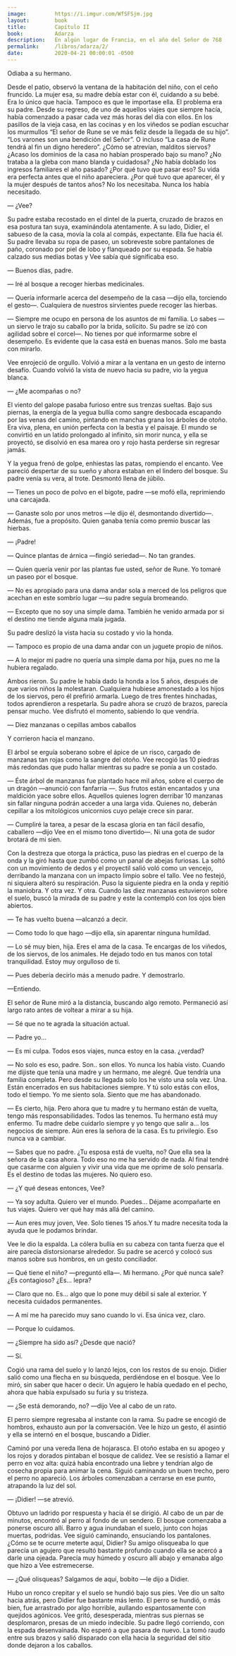 ```yaml
---
image:         https://i.imgur.com/WfSFSjm.jpg
layout:        book
title:         Capítulo II
book:          Adarza
description:   En algún lugar de Francia, en el año del Señor de 768 
permalink:     /libros/adarza/2/
date:          2020-04-21 00:00:01 -0500
---
```




Odiaba a su hermano.

Desde el patio, observó la ventana de la habitación del niño, con el ceño fruncido. La mujer esa, su madre debía estar con él, cuidando a su bebé. Era lo único que hacía. Tampoco es que le importase ella. El problema era su padre. Desde su regreso, de uno de aquellos viajes que siempre hacía, había comenzado a pasar cada vez más horas del día con ellos. En los pasillos de la vieja casa, en las cocinas y en los viñedos se podían escuchar los murmullos “El señor de Rune se ve más feliz desde la llegada de su hijo”. “Los varones son una bendición del Señor”. O incluso “La casa de Rune tendrá al fin un digno heredero”. ¿Cómo se atrevían, malditos siervos? ¿Acaso los dominios de la casa no habían prosperado bajo su mano? ¿No trataba a la gleba con mano blanda y cuidadosa? ¿No había doblado los ingresos familiares el año pasado? ¿Por qué tuvo que pasar eso? Su vida era perfecta antes que el niño apareciera. ¿Por qué tuvo que aparecer, él y la mujer después de tantos años? No los necesitaba. Nunca los había necesitado.

— ¿Vee?

Su padre estaba recostado en el dintel de la puerta, cruzado de brazos en esa postura tan suya, examinándola atentamente. A su lado, Didier, el sabueso de la casa, movía la cola al compás, expectante. Ella fue hacia él. Su padre llevaba su ropa de paseo, un sobreveste sobre pantalones de paño, coronado por piel de lobo y flanqueado por su espada. Se había calzado sus medias botas y Vee sabía qué significaba eso.

— Buenos días, padre.

— Iré al bosque a recoger hierbas medicinales.

— Quería informarle acerca del desempeño de la casa —dijo ella, torciendo el gesto—. Cualquiera de nuestros sirvientes puede recoger las hierbas.

— Siempre me ocupo en persona de los asuntos de mi familia. Lo sabes —un siervo le trajo su caballo por la brida, solícito. Su padre se izó con agilidad sobre el corcel—. No tienes por qué informarme sobre el desempeño. Es evidente que la casa está en buenas manos. Solo me basta con mirarlo.

Vee enrojeció de orgullo. Volvió a mirar a la ventana en un gesto de interno desafío. Cuando volvió la vista de nuevo hacia su padre, vio la yegua blanca.

— ¿Me acompañas o no?

<div class="separator02"></div>

El viento del galope pasaba furioso entre sus trenzas sueltas. Bajo sus piernas, la energía de la yegua bullía como sangre desbocada escapando por las venas del camino, pintando en manchas grana los árboles de otoño. Era viva, plena, en unión perfecta con la bestia y el paisaje. El mundo se convirtió en un latido prolongado al infinito, sin morir nunca, y ella se proyectó, se disolvió en esa marea oro y rojo hasta perderse sin regresar jamás.

Y la yegua frenó de golpe, enhiestas las patas, rompiendo el encanto. Vee pareció despertar de su sueño y ahora estaban en el lindero del bosque. Su padre venía su vera, al trote. Desmontó llena de júbilo.

— Tienes un poco de polvo en el bigote, padre —se mofó ella, reprimiendo una carcajada.

— Ganaste solo por unos metros —le dijo él, desmontando divertido—. Además, fue a propósito. Quien ganaba tenía como premio buscar las hierbas.

— ¡Padre!

— Quince plantas de árnica —fingió seriedad—. No tan grandes.

— Quien quería venir por las plantas fue usted, señor de Rune. Yo tomaré un paseo por el bosque.

— No es apropiado para una dama andar sola a merced de los peligros que acechan en este sombrío lugar —su padre seguía bromeando.

— Excepto que no soy una simple dama. También he venido armada por si el destino me tiende alguna mala jugada.

Su padre deslizó la vista hacia su costado y vio la honda.

— Tampoco es propio de una dama andar con un juguete propio de niños.

— A lo mejor mi padre no quería una simple dama por hija, pues no me la hubiera regalado.

Ambos rieron. Su padre le había dado la honda a los 5 años, después de que varios niños la molestaran. Cualquiera hubiese amonestado a los hijos de los siervos, pero él prefirió armarla. Luego de tres frentes hinchadas, todos aprendieron a respetarla. Su padre ahora se cruzó de brazos, parecía pensar mucho. Vee disfrutó el momento, sabiendo lo que vendría.

— Diez manzanas o cepillas ambos caballos

Y corrieron hacia el manzano.

El árbol se erguía soberano sobre el ápice de un risco, cargado de manzanas tan rojas como la sangre del otoño. Vee recogió las 10 piedras más redondas que pudo hallar mientras su padre se ponía a un costado.

— Éste árbol de manzanas fue plantado hace mil años, sobre el cuerpo de un dragón —anunció con fanfarria —. Sus frutos están encantados y una maldición yace sobre ellos. Aquellos quienes logren derribar 10 manzanas sin fallar ninguna podrán acceder a una larga vida. Quienes no, deberán cepillar a los mitológicos unicornios cuyo pelaje crece sin parar. 

— Cumpliré la tarea, a pesar de la escasa gloria en tan fácil desafío, caballero —dijo Vee en el mismo tono divertido—. Ni una gota de sudor brotará de mi sien.

Con la destreza que otorga la práctica, puso las piedras en el cuerpo de la onda y la giró hasta que zumbó como un panal de abejas furiosas. La soltó con un movimiento de dedos y el proyectil salió voló como un vencejo, derribando la manzana con un impacto limpio sobre el tallo. Vee no festejó, ni siquiera alteró su respiración. Puso la siguiente piedra en la onda y repitió la maniobra. Y otra vez. Y otra. Cuando las diez manzanas estuvieron sobre el suelo, buscó la mirada de su padre y este la contempló con los ojos bien abiertos.

— Te has vuelto buena —alcanzó a decir.

— Como todo lo que hago —dijo ella, sin aparentar ninguna humildad.

— Lo sé muy bien, hija. Eres el ama de la casa. Te encargas de los viñedos, de los siervos, de los animales. He dejado todo en tus manos con total tranquilidad. Estoy muy orgulloso de ti.

— Pues debería decirlo más a menudo padre. Y demostrarlo.

—Entiendo.

El señor de Rune miró a la distancia, buscando algo remoto. Permaneció así largo rato antes de voltear a mirar a su hija.

— Sé que no te agrada la situación actual.

— Padre yo…

— Es mi culpa. Todos esos viajes, nunca estoy en la casa. ¿verdad?

— No solo es eso, padre. Son.. son ellos. Yo nunca los había visto. Cuando me dijiste que tenía una madre y un hermano, me alegré. Que tendría una familia completa. Pero desde su llegada solo los he visto una sola vez. Una. Están encerrados en sus habitaciones siempre. Y tú solo estás con ellos, todo el tiempo. Yo me siento sola. Siento que me has abandonado.

— Es cierto, hija. Pero ahora que tu madre y tu hermano están de vuelta, tengo más responsabilidades. Todos las tenemos. Tu hermano está muy enfermo. Tu madre debe cuidarlo siempre y yo tengo que salir a… los negocios de siempre. Aún eres la señora de la casa. Es tu privilegio. Eso nunca va a cambiar.

— Sabes que no padre. ¿Tu esposa está de vuelta, no? Que ella sea la señora de la casa ahora. Todo eso no me ha servido de nada. Al final tendré que casarme con alguien y vivir una vida que me oprime de solo pensarla. Es el destino de todas las mujeres. No quiero eso.

— ¿Y qué deseas entonces, Vee?

— Ya soy adulta. Quiero ver el mundo. Puedes… Déjame acompañarte en tus viajes. Quiero ver qué hay más allá del camino.

— Aun eres muy joven, Vee. Solo tienes 15 años.Y tu madre necesita toda la ayuda que le podamos brindar.

Vee le dio la espalda. La cólera bullía en su cabeza con tanta fuerza que el aire parecía distorsionarse alrededor. Su padre se acercó y colocó sus manos sobre sus hombros, en un gesto conciliador.

— Qué tiene el niño? —preguntó ella—. Mi hermano. ¿Por qué nunca sale? ¿Es contagioso? ¿Es… lepra?

— Claro que no. Es… algo que lo pone muy débil si sale al exterior. Y necesita cuidados permanentes. 

— A mí me ha parecido muy sano cuando lo vi. Esa única vez, claro.

— Porque lo cuidamos.

— ¿Siempre ha sido así? ¿Desde que nació?

— Sí.

Cogió una rama del suelo y lo lanzó lejos, con los restos de su enojo. Didier salió como una flecha en su búsqueda, perdiéndose en el bosque. Vee lo miró, sin saber que hacer o decir. Un agujero le había quedado en el pecho, ahora que había expulsado su furia y su tristeza.

— ¿Se está demorando, no? —dijo Vee al cabo de un rato.

El perro siempre regresaba al instante con la rama. Su padre se encogió de hombros, exhausto aun por la conversación. Vee le hizo un gesto, él asintió y ella se internó en el bosque, buscando a Didier.

Caminó por una vereda llena de hojarasca. El otoño estaba en su apogeo y los rojos y dorados pintaban el bosque de calidez. Vee se resistió a llamar el perro en voz alta: quizá había encontrado una liebre y tendrían algo de cosecha propia para animar la cena. Siguió caminando un buen trecho, pero el perro no apareció. Los árboles comenzaban a cerrarse en ese punto, atrapando la luz del sol. 

— ¡Didier! —se atrevió.

Obtuvo un ladrido por respuesta y hacia él se dirigió. Al cabo de un par de minutos, encontró al perro al fondo de un sendero. El bosque comenzaba a ponerse oscuro allí. Barro y agua inundaban el suelo, junto con hojas muertas, podridas. Vee siguió caminando, ensuciando los pantalones. ¿Cómo se te ocurre meterte aquí, Didier? Su amigo olisqueaba lo que parecía un agujero que resultó bastante profundo cuando ella se acercó a darle una ojeada. Parecía muy húmedo y oscuro allí abajo y emanaba algo que hizo a Vee estremecerse. 

— ¿Qué olisqueas? Salgamos de aquí, bobito —le dijo a Didier.

Hubo un ronco crepitar y el suelo se hundió bajo sus pies. Vee dio un salto hacia atrás, pero Didier fue bastante más lento. El perro se hundió, o más bien, fue arrastrado por algo horrible, aullando espantosamente con quejidos agónicos. Vee gritó, desesperada, mientras sus piernas se desplomaron, presas de un miedo indecible. Su padre llegó corriendo, con la espada desenvainada. No esperó a que pasara de nuevo. La tomó raudo entre sus brazos y salió disparado con ella hacia la seguridad del sitio donde dejaron a los caballos.

